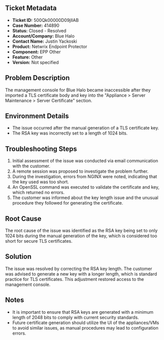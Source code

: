 ## Ticket Metadata
- **Ticket ID:** 500Qk00000D09jlIAB
- **Case Number:** 414890
- **Status:** Closed - Resolved
- **Account/Company:** Blue Halo
- **Contact Name:** Justin Yackoski
- **Product:** Netwrix Endpoint Protector
- **Component:** EPP Other
- **Feature:** Other
- **Version:** Not specified

## Problem Description
The management console for Blue Halo became inaccessible after they imported a TLS certificate body and key into the "Appliance > Server Maintenance > Server Certificate" section.

## Environment Details
- The issue occurred after the manual generation of a TLS certificate key.
- The RSA key was incorrectly set to a length of 1024 bits.

## Troubleshooting Steps
1. Initial assessment of the issue was conducted via email communication with the customer.
2. A remote session was proposed to investigate the problem further.
3. During the investigation, errors from NGINX were noted, indicating that the key used was too short.
4. An OpenSSL command was executed to validate the certificate and key, which returned no errors.
5. The customer was informed about the key length issue and the unusual procedure they followed for generating the certificate.

## Root Cause
The root cause of the issue was identified as the RSA key being set to only 1024 bits during the manual generation of the key, which is considered too short for secure TLS certificates.

## Solution
The issue was resolved by correcting the RSA key length. The customer was advised to generate a new key with a longer length, which is standard practice for TLS certificates. This adjustment restored access to the management console.

## Notes
- It is important to ensure that RSA keys are generated with a minimum length of 2048 bits to comply with current security standards.
- Future certificate generation should utilize the UI of the appliances/VMs to avoid similar issues, as manual procedures may lead to configuration errors.